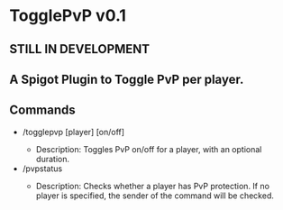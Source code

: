 # TogglePvP v0.1
## STILL IN DEVELOPMENT
## A Spigot Plugin to Toggle PvP per player. 

## Commands
* /togglepvp [player] [on/off] <duration>
  - Description: Toggles PvP on/off for a player, with an optional duration.
* /pvpstatus <player>
  - Description: Checks whether a player has PvP protection. If no player is specified, the sender of the command will be checked. 

